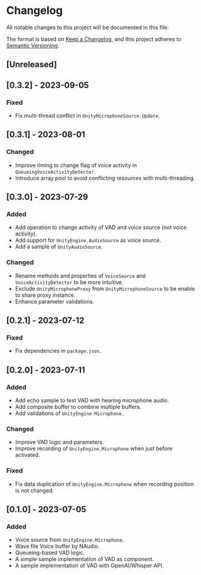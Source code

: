 # Changelog

All notable changes to this project will be documented in this file.

The format is based on [Keep a Changelog](https://keepachangelog.com/en/1.0.0/),
and this project adheres to [Semantic Versioning](https://semver.org/spec/v2.0.0.html).

## [Unreleased]

## [0.3.2] - 2023-09-05

### Fixed
- Fix multi-thread conflict in `UnityMicrophoneSource.Update`.

## [0.3.1] - 2023-08-01

### Changed
- Improve timing to change flag of voice activity in `QueueingVoiceActivityDetector`.
- Introduce array pool to avoid conflicting resources with multi-threading.

## [0.3.0] - 2023-07-29

### Added
- Add operation to change activity of VAD and voice source (not voice activity).
- Add support for `UnityEngine.AudioSource` as voice source.
- Add a sample of `UnityAudioSource`.

### Changed
- Rename methods and properties of `VoiceSource` and `VoiceActivityDetector` to be more intuitive.
- Exclude `UnityMicrophoneProxy` from `UnityMicrophoneSource` to be enable to share proxy instance.
- Enhance parameter validations.

## [0.2.1] - 2023-07-12

### Fixed
- Fix dependencies in `package.json`.

## [0.2.0] - 2023-07-11

### Added
- Add echo sample to test VAD with hearing microphone audio.
- Add composite buffer to combine multiple buffers.
- Add validations of `UnityEngine.Microphone`.

### Changed
- Improve VAD logic and parameters.
- Improve recording of `UnityEngine.Microphone` when just before activated.

### Fixed
- Fix data duplication of `UnityEngine.Microphone` when recording position is not changed.

## [0.1.0] - 2023-07-05

### Added
- Voice source from `UnityEngine.Microphone`.
- Wave file Voice buffer by NAudio.
- Queueing-based VAD logic.
- A simple sample implementation of VAD as component.
- A sample implementation of VAD with OpenAI/Whisper API.
